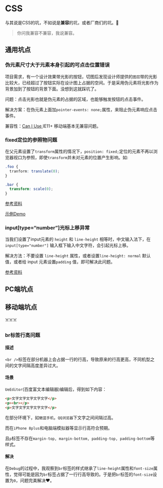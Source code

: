 # CSS

与其说是CSS的坑，不如说是**兼容**的坑，或者厂商们的坑。👀

> 你问我兼容不兼容，我说兼容。

## 通用坑点

### 伪元素尺寸大于元素本身引起的可点击位置错误

项目需求，有一个设计效果带光影的按钮，切图后发现设计师提供的`图层`带的光影比较大，已经超过了按钮实际在设计图上占据的空间。于是采用伪元素将光影作为背景加到了按钮的背景下面。没想到这就踩坑了。

问题：点击光影也就是伪元素的占据的区域，也能够触发按钮的点击事件。

解决方案：在伪元素上面加`pointer-events: none;`属性，来阻止伪元素响应点击事件。

兼容性：[Can I Use ](https://caniuse.com/#search=pointer-events) IE11+ 移动端基本无兼容问题。

### fixed定位的参照物问题

在父元素设置了`transform`属性的情况下，`position: fixed;`定位的元素不再以浏览器视口为参照，即使`transform`并未对元素的位置产生影响。如:

``` css
.foo {
  tranform: translate(0);
}

.bar {
  transform: scale(0);
}
```
[参考资料](https://segmentfault.com/a/1190000017939779)

[示例Demo](https://ntnyq.github.io/demos/html/fixed-test.html)

### input[type=“number”]光标上移异常

当我们设置了input元素的 `height` 和 `line-height` 相等时，中文输入法下，在 `input[type="number"]` 输入框下输入中文字符，会引起光标上移。

解决方法：不要设置 `line-height` 属性，或者设置`line-height: normal` 默认值，或者给 input 元素设置`padding` 值，即可解决此问题。

[参考资料](https://blog.csdn.net/haihiaandtongtong/article/details/50345065)

## PC端坑点


## 移动端坑点

☠️☠️☠️

### br标签行高问题

#### 描述
`<br />`标签在部分机器上会占据一行的行高，导致原来的行高更高，不同机型之间的文字间隔高度差异过大。
#### 场景
`UeEditor`(百度富文本编辑器)编辑后，得到如下内容：

``` html
<p>文字文字文字文字文字</p>
<p><br></p>
<p>文字文字文字文字文字</p>
```
在部分环境下，如`魅蓝手机`，`QQ浏览器`下文字之间间隔过高。

而在`iPhone 8plus`和电脑端模拟器等显示行高符合预期。

且`p`标签不存在`margin-top, margin-bottom, padding-top, padding-bottom`等样式。
#### 解决
在`Debug`的过程中，我观察到`br`标签的样式继承了`line-height`属性和`font-size`属性，觉得可能是因为`br`标签占据了一行行高导致的。于是把`br`标签的`font-size`设置为`0`，问题完美解决❤️。

